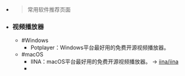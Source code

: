 - > 常用软件推荐页面
- ### 视频播放器
    - #Windows
        - Potplayer：Windows平台最好用的免费开源视频播放器。
    - #macOS
        - IINA：macOS平台最好用的免费开源视频播放器。 -> [iina/iina](https://github.com/iina/iina)
        - 
